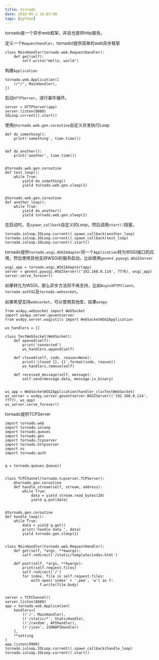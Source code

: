```yaml
---
title: tornado
date: 2018-05-2 16:03:00
tags: [python]
---
```


tornado是一个异步web框架，并且也提供http服务。

定义一个`RequestHandler`，tornadot提供简单的web异步框架
```
class MainHandler(tornado.web.RequestHandler):
    def get(self):
        self.write("Hello, world")
```
构建`Application`
```
tornado.web.Application([
    (r"/", MainHandler),
])
```
启动`HTTPServer`，进行事件循环。
```
server = HTTPServer(app)
server.listen(8888)
IOLoop.current().start()
```

使用`@tornado.web.gen.coroutine`自定义并发执行Loop
```
def do_something():
    print('something', time.time())


def do_another():
    print('another', time.time())


@tornado.web.gen.coroutine
def test_loop():
    while True:
        yield do_something()
        yield tornado.web.gen.sleep(1)


@tornado.web.gen.coroutine
def another_loop():
    while True:
        yield do_another()
        yield tornado.web.gen.sleep(2)
```
在启动时，先`spawn_callback`自定义的Loop，然后调用`start()`阻塞。
```
tornado.ioloop.IOLoop.current().spawn_callback(another_loop)
tornado.ioloop.IOLoop.current().spawn_callback(test_loop)
tornado.ioloop.IOLoop.current().start()
```

tornado提供`tornado.wsgi.WSGIAdapter`将一个`Application`转为WSGI接口的应用，然后使用其他支持WSGI的服务启动，比如使用`gevent.pywsgi.WSGIServer`
```
wsgi_app = tornado.wsgi.WSGIAdapter(app)
server = gevent.pywsgi.WSGIServer(('192.168.0.114', 7776), wsgi_app)
server.serve_forever()
```

如果转化为WSGI，那么异步方法将不再支持，比如`AsyncHTTPClient`、`tornado.auth`以及`tornado.websocket`。

如果希望支持`websocket`，可以使用其他库，如果`ws4py`
```
from ws4py.websocket import WebSocket
import ws4py.server.geventserver
from ws4py.server.wsgiutils import WebSocketWSGIApplication

ws_handlers = []

class TestWebSocket(WebSocket):
    def opened(self):
        print('connected')
        ws_handlers.append(self)

    def closed(self, code, reason=None):
        print('closed {}, {}'.format(code, reason))
        ws_handlers.remove(self)

    def received_message(self, message):
        self.send(message.data, message.is_binary)


ws_app = WebSocketWSGIApplication(handler_cls=TestWebSocket)
ws_server = ws4py.server.geventserver.WSGIServer(('192.168.0.114', 7777), ws_app)
ws_server.serve_forever()
```

tornado提供TCPServer
```
import tornado.web
import tornado.ioloop
import tornado.queues
import tornado.gen
import tornado.tcpserver
import tornado.httpserver
import os
import tornado.auth


q = tornado.queues.Queue()


class TCPChannel(tornado.tcpserver.TCPServer):
    @tornado.gen.coroutine
    def handle_stream(self, stream, address):
        while True:
            data = yield stream.read_bytes(20)
            yield q.put(data)


@tornado.gen.coroutine
def handle_loop():
    while True:
        data = yield q.get()
        print('handle data ', data)
        yield tornado.gen.sleep(1)


class MainHandler(tornado.web.RequestHandler):
    def get(self, *args, **kwargs):
        self.redirect('/static/template/index.html')

    def post(self, *args, **kwargs):
        print(self.request.files)
        self.redirect('/')
        for index, file in self.request.files:
            with open('index' + '.pem', 'w') as f:
                f.write(file.body)


server = TCPChannel()
server.listen(8888)
app = tornado.web.Application(
    handlers=[
        (r'/', MainHandler),
        (r'/static/*', StaticHandle),
        (r'/random', APIHandler),
        (r'/json', JSONAPIHandler)
    ],
    **setting
)
app.listen(9999)
tornado.ioloop.IOLoop.current().spawn_callback(handle_loop)
tornado.ioloop.IOLoop.current().start()
```
